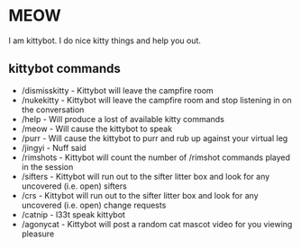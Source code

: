 MEOW
======
I am kittybot.  I do nice kitty things and help you out.

kittybot commands
------------------

* /dismisskitty - Kittybot will leave the campfire room
* /nukekitty - Kittybot will leave the campfire room and stop listening in on the conversation
* /help - Will produce a lost of available kitty commands
* /meow - Will cause the kittybot to speak
* /purr - Will cause the kittybot to purr and rub up against your virtual leg
* /jingyi - Nuff said
* /rimshots - Kittybot will count the number of /rimshot commands played in the session
* /sifters - Kittybot will run out to the sifter litter box and look for any uncovered (i.e. open) sifters
* /crs - Kittybot will run out to the sifter litter box and look for any uncovered (i.e. open) change requests
* /catnip - l33t speak kittybot
* /agonycat - Kittybot will post a random cat mascot video for you viewing pleasure